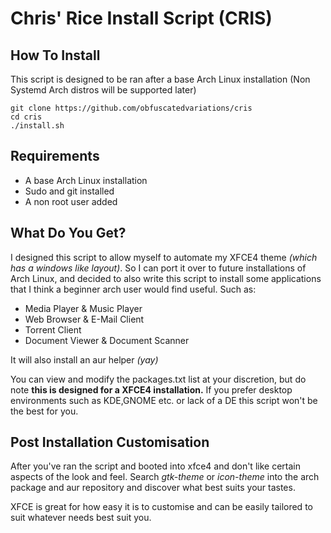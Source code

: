 # Chris' Rice Install Script (CRIS)

## How To Install
This script is designed to be ran after a base Arch Linux installation (Non Systemd Arch distros will be supported later)
```
git clone https://github.com/obfuscatedvariations/cris
cd cris
./install.sh
```
## Requirements
* A base Arch Linux installation
* Sudo and git installed
* A non root user added

## What Do You Get?
I designed this script to allow myself to automate my XFCE4 theme *(which has a windows like layout)*. So I can port it over to future installations of Arch Linux, and decided to also write this script to install some applications that I think a beginner arch user would find useful. Such as: 
* Media Player & Music Player
* Web Browser & E-Mail Client
* Torrent Client
* Document Viewer & Document Scanner

It will also install an aur helper *(yay)*
 
You can view and modify the packages.txt list at your discretion, but do note **this is designed for a XFCE4 installation.** If you prefer desktop environments such as KDE,GNOME etc. or lack of a DE this script won't be the best for you. 

## Post Installation Customisation
After you've ran the script and booted into xfce4 and don't like certain aspects of the look and feel. Search *gtk-theme* or *icon-theme* into the arch package and aur repository and discover what best suits your tastes.

XFCE is great for how easy it is to customise and can be easily tailored to suit whatever needs best suit you.
